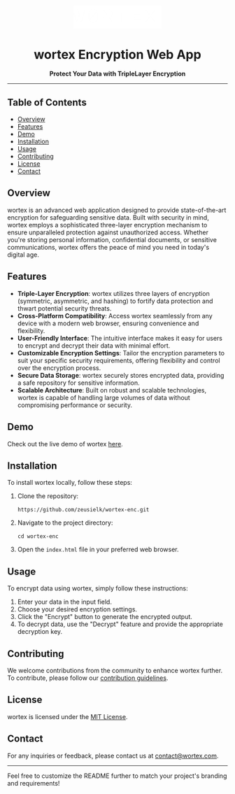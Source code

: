 <p align="center">
  <img src="https://raw.githubusercontent.com/zeusielk/wortex-enc/main/logo.png" alt="TripleLock Logo" width="200" >
</p>

<h1 align="center">wortex Encryption Web App</h1>

<p align="center">
  <b>Protect Your Data with TripleLayer Encryption</b>
</p>

---

## Table of Contents

- [Overview](#overview)
- [Features](#features)
- [Demo](#demo)
- [Installation](#installation)
- [Usage](#usage)
- [Contributing](#contributing)
- [License](#license)
- [Contact](#contact)

## Overview

wortex is an advanced web application designed to provide state-of-the-art encryption for safeguarding sensitive data. Built with security in mind, wortex employs a sophisticated three-layer encryption mechanism to ensure unparalleled protection against unauthorized access. Whether you're storing personal information, confidential documents, or sensitive communications, wortex offers the peace of mind you need in today's digital age.

## Features

- **Triple-Layer Encryption**: wortex utilizes three layers of encryption (symmetric, asymmetric, and hashing) to fortify data protection and thwart potential security threats.
- **Cross-Platform Compatibility**: Access wortex seamlessly from any device with a modern web browser, ensuring convenience and flexibility.
- **User-Friendly Interface**: The intuitive interface makes it easy for users to encrypt and decrypt their data with minimal effort.
- **Customizable Encryption Settings**: Tailor the encryption parameters to suit your specific security requirements, offering flexibility and control over the encryption process.
- **Secure Data Storage**: wortex securely stores encrypted data, providing a safe repository for sensitive information.
- **Scalable Architecture**: Built on robust and scalable technologies, wortex is capable of handling large volumes of data without compromising performance or security.

## Demo

Check out the live demo of wortex [here](https://your-website.com/demo).

## Installation

To install wortex locally, follow these steps:

1. Clone the repository:

   ```
   https://github.com/zeusielk/wortex-enc.git
   ```

2. Navigate to the project directory:

   ```
   cd wortex-enc
   ```

3. Open the `index.html` file in your preferred web browser.

## Usage

To encrypt data using wortex, simply follow these instructions:

1. Enter your data in the input field.
2. Choose your desired encryption settings.
3. Click the "Encrypt" button to generate the encrypted output.
4. To decrypt data, use the "Decrypt" feature and provide the appropriate decryption key.

## Contributing

We welcome contributions from the community to enhance wortex further. To contribute, please follow our [contribution guidelines](CONTRIBUTING.md).

## License

wortex is licensed under the [MIT License](LICENSE).

## Contact

For any inquiries or feedback, please contact us at [contact@wortex.com](mailto:contact@wortex.com).

---

Feel free to customize the README further to match your project's branding and requirements!
